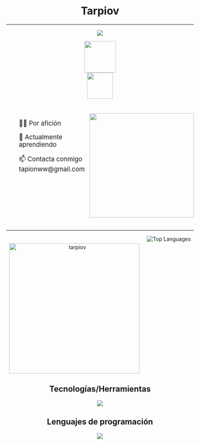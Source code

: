 <div align="center">
<div>
<h1 align="center" styles="margin-bottom:0px;padding-bottom:0px;"><strong>Tarpiov</strong></h1>


</div>

---
 
[![](https://visitcount.itsvg.in/api?id=tarpiov&label=Profile%20Views&color=12&icon=5&pretty=false)](https://visitcount.itsvg.in)




<p align="center">
	<a href="https://instagram.com/tarpiov">
		<img src="https://img.shields.io/badge/Instagram-E4405F?style=for-the-badge&logo=instagram&logoColor=white" width=85/><br>
	<a href="https://github.com/tarpiov">
		<img src="https://img.shields.io/badge/GitHub-100000?style=for-the-badge&logo=github&logoColor=white" width=70>
	</a>
	
<br>
<div style="display: flex; align-items: left;text-align:left; font-size: 17px; padding-top: 25px;">
  <div style="padding-left: 34px;">
    <p>👨‍💻 Por afición</p>
    <p>🌱 Actualmente aprendiendo</p>
    <p>📫 Contacta conmigo tapionww@gmail.com</p>
  </div>
  <img src="https://i.giphy.com/media/v1.Y2lkPTc5MGI3NjExNTRsYmYwOHYzbm1zdmY2OWlicm81c25jNGNienc5MnBpeWowMW1scSZlcD12MV9pbnRlcm5hbF9naWZfYnlfaWQmY3Q9cw/VvoYXi1SfFplFXfEEG/giphy.gif" width="280" style="margin-left: auto;margin-bottom:20px;">
</div>

---
	

<div style="display: flex; justify-content: center;">
  <img src="https://github-readme-stats.vercel.app/api?username=tarpiov&show_icons=true&locale=en&theme=material-palenight" alt="tarpiov" width="350" style="margin-right: 20px; margin-top: 20px;" />
  <img src="https://github-readme-stats.vercel.app/api/top-langs/?username=tarpiov&layout=compact&theme=dracula" alt="Top Languages" />
</div>



## Tecnologías/Herramientas




<p align="center">
  <a href="https://skillicons.dev">
    <img src="https://skillicons.dev/icons?i=github,git,docker,vscode,flask" />
  </a>
</p>

## Lenguajes de programación

<p align="center">
  <a href="https://skillicons.dev">
    <img src="https://skillicons.dev/icons?i=bash,python,javascript&theme=dark" />
  </a>
</p>

</div>



</div>


